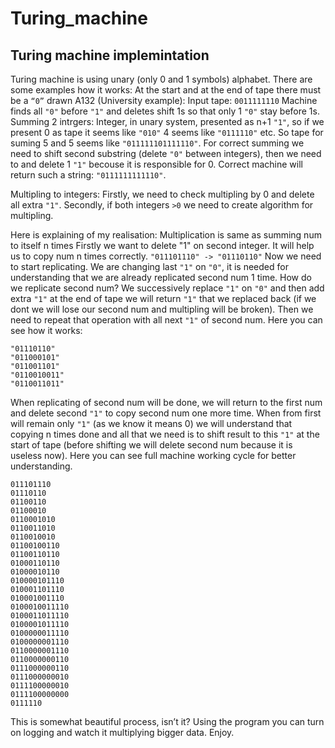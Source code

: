 # Turing_machine

## Turing machine implemintation 
Turing machine is using unary (only 0 and 1 symbols) alphabet. There are some examples how it works:
At the start and at the end of tape there must be a ```“0”``` drawn
A132 (University example):
Input tape: ```0011111110```
Machine finds all ```"0"``` before ```"1"``` and deletes shift 1s so that only 1 ```"0"``` stay before 1s.
Summing 2 intrgers:
Integer, in unary system, presented as n+1 ```"1"```, so if we present 0 as tape it seems like ```"010"``` 4 seems like ```"0111110"``` etc.
So tape for suming 5 and 5 seems like ```"011111101111110"```. For correct summing we need to shift second substring (delete ```"0"``` between integers), then we need to and delete 1 ```"1"``` becouse it is responsible for 0.
Correct machine will return such a string: ```"0111111111110"```.

Multipling to integers:
Firstly, we need to check multipling by 0 and delete all extra ```"1"```. Secondly, if both integers ```>0``` we need to create algorithm for multipling.

Here is explaining of my realisation:
Multiplication is same as summing num to itself n times Firstly we want to delete "1" on second integer. It will help us to copy num n times correctly.
```"011101110" -> "01110110"```
Now we need to start replicating.
We are changing last ```"1"``` on ```"0"```, it is needed for understanding that we are already replicated second num 1 time.
How do we replicate second num? We successively replace ```"1"``` on ```"0"``` and then add extra ```"1"``` at the end of tape we will return ```"1"``` that we replaced back (if we dont we will lose our second num and multipling will be broken). Then we need to repeat that operation with all next ```"1"``` of second num.
Here you can see how it works:
```
"01110110"
"011000101"
"011001101"
"0110010011"
"0110011011"
```
When replicating of second num will be done, we will return to the first num and delete second ```"1"``` to copy second num one more time. When from first will remain only ```"1"``` (as we know it means 0) we will understand that copying n times done and all that we need is to shift result to this ```"1"``` at the start of tape (before shifting we will delete second num because it is useless now).
Here you can see full machine working cycle for better understanding.
```
011101110
01110110
01100110
01100010
0110001010
0110011010
0110010010
01100100110
01100110110
01000110110
01000010110
010000101110
010001101110
010001001110
0100010011110
0100011011110
0100001011110
0100000011110
0100000001110
0110000001110
0110000000110
0111000000110
0111000000010
0111100000010
0111100000000
0111110
```
This is somewhat beautiful process, isn’t it?
Using the program you can turn on logging and watch it multiplying bigger data. Enjoy.


